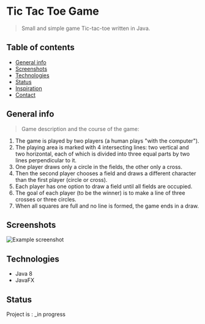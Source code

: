 # Tic Tac Toe Game
> Small and simple game Tic-tac-toe written in Java.

## Table of contents
* [General info](#general-info)
* [Screenshots](#screenshots)
* [Technologies](#technologies)
* [Status](#status)
* [Inspiration](#inspiration)
* [Contact](#contact)

## General info
>Game description and the course of the game:
1. The game is played by two players (a human plays "with the computer").
2. The playing area is marked with 4 intersecting lines: two vertical and two horizontal, each of which is divided into three equal parts by two lines perpendicular to it.
3. One player draws only a circle in the fields, the other only a cross.
4. Then the second player chooses a field and draws a different character than the first player (circle or cross).
5. Each player has one option to draw a field until all fields are occupied.
6. The goal of each player (to be the winner) is to make a line of three crosses or three circles.
7. When all squares are full and no line is formed, the game ends in a draw.

## Screenshots
![Example screenshot](./img/screenshot.png)

## Technologies
* Java 8
* JavaFX

## Status
Project is : _in progress
